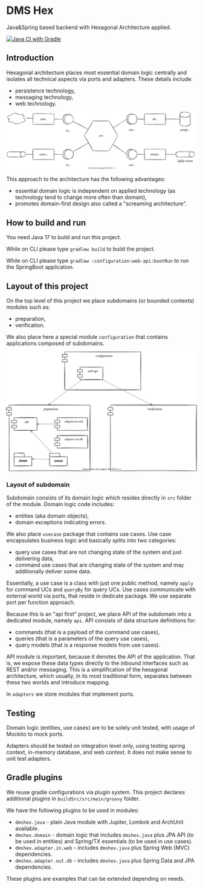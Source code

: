 # DMS Hex
Java&Spring based backend with Hexagonal Architecture applied.

[![Java CI with Gradle](https://github.com/maciejmalecki/dmshex/actions/workflows/gradle.yml/badge.svg)](https://github.com/maciejmalecki/dmshex/actions/workflows/gradle.yml)

## Introduction

Hexagonal architecture places most essential domain logic centrally and isolates all technical aspects via ports and adapters.
These details include:

* persistence technology,
* messaging technology,
* web technology.

![Overview](overview.drawio.svg)

This approach to the architecture has the following advantages:

* essential domain logic is independent on applied technology (as technology tend to change more often than domain),
* promotes domain-first design also called a "screaming architecture".

## How to build and run

You need Java 17 to build and run this project.

While on CLI please type `gradlew build` to build the project.

While on CLI please type `gradlew :configuration:web-api:bootRun` to run the SpringBoot application.

## Layout of this project

On the top level of this project we place subdomains (or bounded contexts) modules such as:

* preparation,
* verification.

We also place here a special module `configuration` that contains applications composed of subdomains.

![Layout](layout.drawio.svg)

### Layout of subdomain

Subdomain consists of its domain logic which resides directly in `src` folder of the module.
Domain logic code includes:

* entities (aka domain objects),
* domain exceptions indicating errors.

We also place `usecase` package that contains use cases.
Use case encapsulates business logic and basically splits into two categories:

* query use cases that are not changing state of the system and just delivering data,
* command use cases that are changing state of the system and may additionally deliver some data.

Essentially, a use case is a class with just one public method, namely `apply` for command UCs and `queryBy` for query UCs.
Use cases communicate with external world via ports, that reside in dedicate package.
We use separate port per function approach.

Because this is an "api first" project, we place API of the subdomain into a dedicated module, namely `api`.
API consists of data structure definitions for:

* commands (that is a payload of the command use cases),
* queries (that is a parameters of the query use cases),
* query models (that is a response models from use cases).

API module is important, because it denotes the API of the application.
That is, we expose these data types directly to the inbound interfaces such as REST and/or messaging.
This is a simplification of the hexagonal architecture, which usually, in its most traditional form, separates between these two worlds and introduce mapping.

In `adapters` we store modules that implement ports.

## Testing

Domain logic (entities, use cases) are to be solely unit tested, with usage of Mockito to mock ports.

Adapters should be tested on integration level only, using testing spring context, in-memory database, and web context.
It does not make sense to unit test adapters.



## Gradle plugins

We reuse gradle configurations via plugin system.
This project declares additional plugins in `buildSrc/src/main/groovy` folder.

We have the following plugins to be used in modules:

* `dmshex.java` - plain Java module with Jupiter, Lombok and ArchUnit available.
* `dmshex.domain` - domain logic that includes `dmshex.java` plus JPA API (to be used in entities) and Spring/TX essentials (to be used in use cases).
* `dmshex.adapter.in.web` - includes `dmshex.java` plus Spring Web (MVC) dependencies.
* `dmshex.adapter.out.db` - includes `dmshex.java` plus Spring Data and JPA dependencies.

These plugins are examples that can be extended depending on needs.

